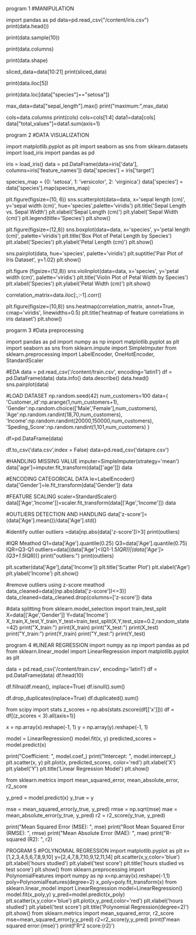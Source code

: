 program 1
#MANIPULATION

import pandas as pd
data=pd.read_csv("/content/iris.csv")
print(data.head())

print(data.sample(10))

print(data.columns)

print(data.shape)

sliced_data=data[10:21]
print(sliced_data)

print(data.iloc[5])

print(data.loc[data["species"]=="setosa"])

max_data=data["sepal_length"].max()
print("maximum:",max_data)

cols=data.columns
print(cols)
cols=cols[1:4]
data1=data[cols]
data["total_values"]=data1.sum(axis=1)

program 2
#DATA VISUALIZATION

import matplotlib.pyplot as plt
import seaborn as sns
from sklearn.datasets import load_iris
import pandas as pd

iris = load_iris()
data = pd.DataFrame(data=iris['data'], columns=iris['feature_names'])
data['species'] = iris['target']

species_map = {0: 'setosa', 1: 'versicolor', 2: 'virginica'}
data['species'] = data['species'].map(species_map)

plt.figure(figsize=(10, 6))
sns.scatterplot(data=data, x='sepal length (cm)', y='sepal width (cm)', hue='species',palette='viridis')
plt.title('Sepal Length vs. Sepal Width')
plt.xlabel('Sepal Length (cm)')
plt.ylabel('Sepal Width (cm)')
plt.legend(title='Species')
plt.show()

plt.figure(figsize=(12,8))
sns.boxplot(data=data, x='species', y='petal length (cm)', palette='viridis')
plt.title('Box Plot of Petal Length by Species')
plt.xlabel('Species')
plt.ylabel('Petal Length (cm)')
plt.show()

sns.pairplot(data, hue='species', palette='viridis')
plt.suptitle('Pair Plot of Iris Dataset', y=1.02)
plt.show()

plt.figure (figsize=(12,8))
sns.violinplot(data=data, x='species', y='petal width (cm)', palette='viridis')
plt.title('Violin Plot of Petal Width by Species')
plt.xlabel('Species')
plt.ylabel('Petal Width (cm)')
plt.show()

correlation_matrix=data.iloc[:,:-1].corr()

plt.figure(figsize=(10,8))
sns.heatmap(correlation_matrix, annot=True, cmap='viridis', linewidths=0.5)
plt.title('heatmap of feature correlations in iris dataset')
plt.show()

progarm 3
#Data preprocessing

import pandas as pd
import numpy as np
import matplotlib.pyplot as plt
import seaborn as sns
from sklearn.impute import SimpleImputer
from sklearn.preprocessing import LabelEncoder, OneHotEncoder, StandardScaler

#EDA
data = pd.read_csv('/content/train.csv', encoding='latin1')
df = pd.DataFrame(data)
data.info()
data.describe()
data.head()
sns.pairplot(data)

#LOAD DATASET
np.random.seed(42)
num_customers=100
data={
    'Customer_id':np.arange(1,num_customers+1),
    'Gender':np.random.choice(['Male','Female'],num_customers),
    'Age':np.random.randint(18,70,num_customers),
    'Income':np.random.randint(20000,150000,num_customers),
    'Speding_Score':np.random.randint(1,101,num_customers)
}

df=pd.DataFrame(data)

df.to_csv('data.csv',index = False)
data=pd.read_csv('datapre.csv')

#HANDLING MISSING VALUE
imputer=SimpleImputer(strategy='mean')
data['age']=imputer.fit_transform(data[['age']])
data

#ENCODING  CATEGORICAL DATA
le=LabelEncoder()
data['Gender']=le.fit_transform(data['Gender'])
data

#FEATURE SCALING
scaler=StandardScaler()
data[['Age','Income']]=scaler.fit_transform(data[['Age','Income']])
data

#OUTLIERS DETECTION AND HANDLING 
data['z-score']=(data['Age'].mean())/data['Age'].std()

#identify outlier
outliers =data[np.abs(data['z-score'])>3]
print(outliers)

#IQR Meathod
Q1=data['Age'].quantile(0.25)
Q3=data['Age'].quantile(0.75)
IQR=Q3-Q1
outliers=data[(data['Age']<(Q1-1.5*IQR))|(data['Age']>(Q3+1.5*IQR))]
print("outliers:")
print(outliers)

plt.scatter(data['Age'],data['Income'])
plt.title('Scatter Plot')
plt.xlabel('Age')
plt.ylabel('Income')
plt.show()

#remove outliers using z-score meathod
data_cleaned=data[(np.abs(data['z-score'])<=3)]
data_cleaned=data_cleaned.drop(columns=['z-score'])
data

#data splitting
from sklearn.model_selection import train_test_split
X=data[['Age','Gender']]
Y=data['Income']
X_train,X_test,Y_train,Y_test=train_test_split(X,Y,test_size=0.2,random_state=42)
print("X_train:")
print(X_train)
print("X_test:")
print(X_test)
print("Y_train:")
print(Y_train)
print("Y_test:")
print(Y_test)

program 4
#LINEAR REGRESSION
import numpy as np
import pandas as pd
from sklearn.linear_model import LinearRegression
import matplotlib.pyplot as plt


data = pd.read_csv('/content/train.csv', encoding='latin1')
df = pd.DataFrame(data)
df.head(10)

df.fillna(df.mean(), inplace=True)
df.isnull().sum()

df.drop_duplicates(inplace=True)
df.duplicated().sum()

from scipy import stats
z_scores = np.abs(stats.zscore(df[['x']]))
df = df[(z_scores < 3).all(axis=1)]

x = np.array(x).reshape(-1, 1)
y = np.array(y).reshape(-1, 1)

model = LinearRegression()
model.fit(x, y)
predicted_scores = model.predict(x)

print("Coefficient: ", model.coef_)
print("Intercept: ", model.intercept_)
plt.scatter(x, y)
plt.plot(x, predicted_scores, color='red')
plt.xlabel('X')
plt.ylabel('Y')
plt.title('Linear Regression Model')
plt.show()

from sklearn.metrics import mean_squared_error, mean_absolute_error, r2_score

y_pred = model.predict(x)
y_true = y

mse = mean_squared_error(y_true, y_pred)
rmse = np.sqrt(mse)
mae = mean_absolute_error(y_true, y_pred)
r2 = r2_score(y_true, y_pred)

print("Mean Squared Error (MSE): ", mse)
print("Root Mean Squared Error (RMSE): ", rmse)
print("Mean Absolute Error (MAE): ", mae)
print("R-squared (R2): ", r2)

PROGRAM 5
#POLYNOMIAL  REGRESSION
import matplotlib.pyplot as plt
x=[1,2,3,4,5,6,7,8,9,10]
y=[2,4,7,8,7,10,9,12,11,14]
plt.scatter(x,y,color='blue')
plt.xlabel('hours studied')
plt.ylabel('test score')
plt.title('hours studied vs test score')
plt.show()
from sklearn.preprocessing import PolynomialFeatures
import numpy as np
x=np.array(x).reshape(-1,1)
poly=PolynomialFeatures(degree=2)
x_poly=poly.fit_transform(x)
from sklearn.linear_model import LinearRegression
model=LinearRegression()
model.fit(x_poly,y)
y_pred=model.predict(x_poly)
plt.scatter(x,y,color='blue')
plt.plot(x,y_pred,color='red')
plt.xlabel('hours studied')
plt.ylabel('test score')
plt.title('Polynomial Regression(degree=2)')
plt.show()
from sklearn.metrics import mean_squared_error, r2_score
mse=mean_squared_error(y,y_pred)
r2=r2_score(y,y_pred)
print(f'mean squared error:{mse}')
print(f'R^2 score:{r2}')
